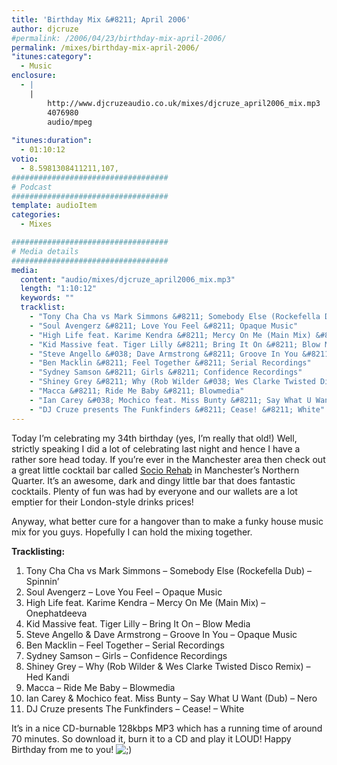 ```yaml
---
title: 'Birthday Mix &#8211; April 2006'
author: djcruze
#permalink: /2006/04/23/birthday-mix-april-2006/
permalink: /mixes/birthday-mix-april-2006/
"itunes:category":
  - Music
enclosure:
  - |
    |
        http://www.djcruzeaudio.co.uk/mixes/djcruze_april2006_mix.mp3
        4076980
        audio/mpeg
        
"itunes:duration":
  - 01:10:12
votio:
  - 8.5981308411211,107,
###################################
# Podcast
###################################
template: audioItem
categories:
  - Mixes

###################################
# Media details
###################################
media:
  content: "audio/mixes/djcruze_april2006_mix.mp3"
  length: "1:10:12"
  keywords: ""
  tracklist:
    - "Tony Cha Cha vs Mark Simmons &#8211; Somebody Else (Rockefella Dub) &#8211; Spinnin&#8217;"
    - "Soul Avengerz &#8211; Love You Feel &#8211; Opaque Music"
    - "High Life feat. Karime Kendra &#8211; Mercy On Me (Main Mix) &#8211; Onephatdeeva"
    - "Kid Massive feat. Tiger Lilly &#8211; Bring It On &#8211; Blow Media"
    - "Steve Angello &#038; Dave Armstrong &#8211; Groove In You &#8211; Opaque Music"
    - "Ben Macklin &#8211; Feel Together &#8211; Serial Recordings"
    - "Sydney Samson &#8211; Girls &#8211; Confidence Recordings"
    - "Shiney Grey &#8211; Why (Rob Wilder &#038; Wes Clarke Twisted Disco Remix) &#8211; Hed Kandi"
    - "Macca &#8211; Ride Me Baby &#8211; Blowmedia"
    - "Ian Carey &#038; Mochico feat. Miss Bunty &#8211; Say What U Want (Dub) &#8211; Nero"
    - "DJ Cruze presents The Funkfinders &#8211; Cease! &#8211; White"
---
```


Today I&#8217;m celebrating my 34th birthday (yes, I&#8217;m really that old!) Well, strictly speaking I did a lot of celebrating last night and hence I have a rather sore head today. If you&#8217;re ever in the Manchester area then check out a great little cocktail bar called [Socio Rehab][1] in Manchester&#8217;s Northern Quarter. It&#8217;s an awesome, dark and dingy little bar that does fantastic cocktails. Plenty of fun was had by everyone and our wallets are a lot emptier for their London-style drinks prices!

Anyway, what better cure for a hangover than to make a funky house music mix for you guys. Hopefully I can hold the mixing together.

**Tracklisting:**

  1. Tony Cha Cha vs Mark Simmons &#8211; Somebody Else (Rockefella Dub) &#8211; Spinnin&#8217;
  2. Soul Avengerz &#8211; Love You Feel &#8211; Opaque Music
  3. High Life feat. Karime Kendra &#8211; Mercy On Me (Main Mix) &#8211; Onephatdeeva
  4. Kid Massive feat. Tiger Lilly &#8211; Bring It On &#8211; Blow Media
  5. Steve Angello &#038; Dave Armstrong &#8211; Groove In You &#8211; Opaque Music
  6. Ben Macklin &#8211; Feel Together &#8211; Serial Recordings
  7. Sydney Samson &#8211; Girls &#8211; Confidence Recordings
  8. Shiney Grey &#8211; Why (Rob Wilder &#038; Wes Clarke Twisted Disco Remix) &#8211; Hed Kandi
  9. Macca &#8211; Ride Me Baby &#8211; Blowmedia
 10. Ian Carey &#038; Mochico feat. Miss Bunty &#8211; Say What U Want (Dub) &#8211; Nero
 11. DJ Cruze presents The Funkfinders &#8211; Cease! &#8211; White

It&#8217;s in a nice CD-burnable 128kbps MP3 which has a running time of around 70 minutes. So download it, burn it to a CD and play it LOUD! Happy Birthday from me to you! <img src="http://www.djcruze.co.uk/cms/wp-includes/images/smilies/icon_wink.gif" alt=";)" class="wp-smiley" />

 [1]: http://www.sociorehab.com/